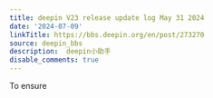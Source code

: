 ```yaml
---
title: deepin V23 release update log May 31 2024
date: '2024-07-09'
linkTitle: https://bbs.deepin.org/en/post/273270
source: deepin_bbs
description:  deepin小助手 
disable_comments: true
---
```

To ensure 
